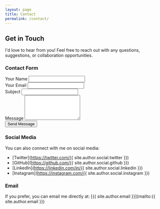 ```yaml
---
layout: page
title: Contact
permalink: /contact/
---
```


## Get in Touch

I'd love to hear from you! Feel free to reach out with any questions, suggestions, or collaboration opportunities.

### Contact Form

<form id="contact-form" class="contact-form" action="https://formspree.io/your-email@example.com" method="POST">
  <div class="row">
    <div class="col-md-6 mb-3">
      <label for="name" class="form-label">Your Name</label>
      <input type="text" class="form-control" id="name" name="name" required>
    </div>
    <div class="col-md-6 mb-3">
      <label for="email" class="form-label">Your Email</label>
      <input type="email" class="form-control" id="email" name="_replyto" required>
    </div>
  </div>
  <div class="mb-3">
    <label for="subject" class="form-label">Subject</label>
    <input type="text" class="form-control" id="subject" name="subject" required>
  </div>
  <div class="mb-3">
    <label for="message" class="form-label">Message</label>
    <textarea class="form-control" id="message" name="message" rows="5" required></textarea>
  </div>
  <button type="submit" class="btn btn-primary">Send Message</button>
</form>

### Social Media

You can also connect with me on social media:

- [Twitter](https://twitter.com/{{ site.author.social.twitter }})
- [GitHub](https://github.com/{{ site.author.social.github }})
- [LinkedIn](https://linkedin.com/in/{{ site.author.social.linkedin }})
- [Instagram](https://instagram.com/{{ site.author.social.instagram }})

### Email

If you prefer, you can email me directly at: [{{ site.author.email }}](mailto:{{ site.author.email }})